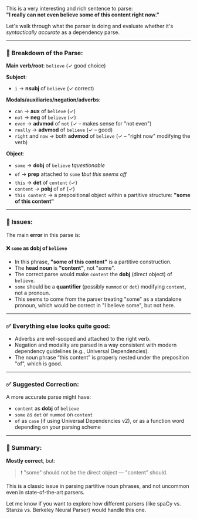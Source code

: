 This is a very interesting and rich sentence to parse:  
**"I really can not even believe some of this content right now."**

Let's walk through what the parser is doing and evaluate whether it's *syntactically accurate* as a dependency parse.

---

### 🧠 Breakdown of the Parse:
**Main verb/root**: `believe` (✓ good choice)

**Subject**:  
- `i` → **nsubj** of `believe` (✓ correct)

**Modals/auxiliaries/negation/adverbs**:  
- `can` → **aux** of `believe` (✓)
- `not` → **neg** of `believe` (✓)
- `even` → **advmod** of `not` (✓ – makes sense for "not even")
- `really` → **advmod** of `believe` (✓ – good)
- `right` and `now` → both **advmod** of `believe` (✓ – "right now" modifying the verb)

**Object**:  
- `some` → **dobj** of `believe` ❗*questionable*
- `of` → **prep** attached to `some` ❗*but this seems off*
- `this` → **det** of `content` (✓)
- `content` → **pobj** of `of` (✓)
- `this content` → a prepositional object within a partitive structure: **"some of this content"**

---

### 🚨 Issues:
The main **error** in this parse is:

#### ❌ `some` as **dobj** of `believe`
- In this phrase, **"some of this content"** is a partitive construction.
- The **head noun** is **"content"**, not "some".
- The correct parse would make `content` the **dobj** (direct object) of `believe`.
- `some` should be a **quantifier** (possibly `nummod` or `det`) modifying `content`, not a pronoun.
- This seems to come from the parser treating "some" as a standalone pronoun, which would be correct in "I believe some", but not here.

---

### ✅ Everything else looks quite good:
- Adverbs are well-scoped and attached to the right verb.
- Negation and modality are parsed in a way consistent with modern dependency guidelines (e.g., Universal Dependencies).
- The noun phrase “this content” is properly nested under the preposition "of", which is good.

---

### ✅ Suggested Correction:
A more accurate parse might have:
- `content` as **dobj** of `believe`
- `some` as `det` or `nummod` on `content`
- `of` as `case` (if using Universal Dependencies v2), or as a function word depending on your parsing scheme

---

### 💬 Summary:
**Mostly correct**, but:

> ❗ "some" should not be the direct object — "content" should.

This is a classic issue in parsing partitive noun phrases, and not uncommon even in state-of-the-art parsers.

Let me know if you want to explore how different parsers (like spaCy vs. Stanza vs. Berkeley Neural Parser) would handle this one.
